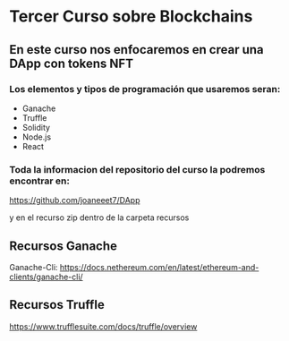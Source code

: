 # Tercer Curso sobre Blockchains

## En este curso nos enfocaremos en crear una DApp con tokens NFT

### Los elementos y tipos de programación que usaremos seran:

- Ganache
- Truffle
- Solidity
- Node.js
- React
  
### Toda la informacion del repositorio del curso la podremos encontrar en:
https://github.com/joaneeet7/DApp

y en el recurso zip dentro de la carpeta recursos

## Recursos Ganache

Ganache-Cli:
https://docs.nethereum.com/en/latest/ethereum-and-clients/ganache-cli/

## Recursos Truffle

https://www.trufflesuite.com/docs/truffle/overview

